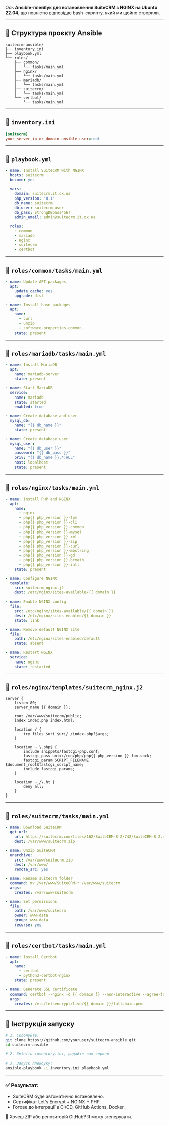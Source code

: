 Ось **Ansible-плейбук для встановлення SuiteCRM з NGINX на Ubuntu 22.04**, що повністю відповідає bash-скрипту, який ми щойно створили.

---

## 📁 Структура проєкту Ansible

```
suitecrm-ansible/
├── inventory.ini
├── playbook.yml
└── roles/
    ├── common/
    │   └── tasks/main.yml
    ├── nginx/
    │   └── tasks/main.yml
    ├── mariadb/
    │   └── tasks/main.yml
    ├── suitecrm/
    │   └── tasks/main.yml
    └── certbot/
        └── tasks/main.yml
```

---

## 📄 `inventory.ini`

```ini
[suitecrm]
your_server_ip_or_domain ansible_user=root
```

---

## 📄 `playbook.yml`

```yaml
- name: Install SuiteCRM with NGINX
  hosts: suitecrm
  become: yes

  vars:
    domain: suitecrm.it.cx.ua
    php_version: "8.1"
    db_name: suitecrm
    db_user: suitecrm_user
    db_pass: StrongDBpass456!
    admin_email: admin@suitecrm.it.cx.ua

  roles:
    - common
    - mariadb
    - nginx
    - suitecrm
    - certbot
```

---

## 📄 `roles/common/tasks/main.yml`

```yaml
- name: Update APT packages
  apt:
    update_cache: yes
    upgrade: dist

- name: Install base packages
  apt:
    name:
      - curl
      - unzip
      - software-properties-common
    state: present
```

---

## 📄 `roles/mariadb/tasks/main.yml`

```yaml
- name: Install MariaDB
  apt:
    name: mariadb-server
    state: present

- name: Start MariaDB
  service:
    name: mariadb
    state: started
    enabled: true

- name: Create database and user
  mysql_db:
    name: "{{ db_name }}"
    state: present

- name: Create database user
  mysql_user:
    name: "{{ db_user }}"
    password: "{{ db_pass }}"
    priv: "{{ db_name }}.*:ALL"
    host: localhost
    state: present
```

---

## 📄 `roles/nginx/tasks/main.yml`

```yaml
- name: Install PHP and NGINX
  apt:
    name:
      - nginx
      - php{{ php_version }}-fpm
      - php{{ php_version }}-cli
      - php{{ php_version }}-common
      - php{{ php_version }}-mysql
      - php{{ php_version }}-xml
      - php{{ php_version }}-zip
      - php{{ php_version }}-curl
      - php{{ php_version }}-mbstring
      - php{{ php_version }}-gd
      - php{{ php_version }}-bcmath
      - php{{ php_version }}-intl
    state: present

- name: Configure NGINX
  template:
    src: suitecrm_nginx.j2
    dest: /etc/nginx/sites-available/{{ domain }}

- name: Enable NGINX config
  file:
    src: /etc/nginx/sites-available/{{ domain }}
    dest: /etc/nginx/sites-enabled/{{ domain }}
    state: link

- name: Remove default NGINX site
  file:
    path: /etc/nginx/sites-enabled/default
    state: absent

- name: Restart NGINX
  service:
    name: nginx
    state: restarted
```

---

## 📄 `roles/nginx/templates/suitecrm_nginx.j2`

```nginx
server {
    listen 80;
    server_name {{ domain }};

    root /var/www/suitecrm/public;
    index index.php index.html;

    location / {
        try_files $uri $uri/ /index.php?$args;
    }

    location ~ \.php$ {
        include snippets/fastcgi-php.conf;
        fastcgi_pass unix:/run/php/php{{ php_version }}-fpm.sock;
        fastcgi_param SCRIPT_FILENAME $document_root$fastcgi_script_name;
        include fastcgi_params;
    }

    location ~ /\.ht {
        deny all;
    }
}
```

---

## 📄 `roles/suitecrm/tasks/main.yml`

```yaml
- name: Download SuiteCRM
  get_url:
    url: https://suitecrm.com/files/162/SuiteCRM-8-2/742/SuiteCRM-8.2.4.zip
    dest: /var/www/suitecrm.zip

- name: Unzip SuiteCRM
  unarchive:
    src: /var/www/suitecrm.zip
    dest: /var/www/
    remote_src: yes

- name: Rename suitecrm folder
  command: mv /var/www/SuiteCRM-* /var/www/suitecrm
  args:
    creates: /var/www/suitecrm

- name: Set permissions
  file:
    path: /var/www/suitecrm
    owner: www-data
    group: www-data
    recurse: yes
```

---

## 📄 `roles/certbot/tasks/main.yml`

```yaml
- name: Install Certbot
  apt:
    name:
      - certbot
      - python3-certbot-nginx
    state: present

- name: Generate SSL certificate
  command: certbot --nginx -d {{ domain }} --non-interactive --agree-tos -m {{ admin_email }}
  args:
    creates: /etc/letsencrypt/live/{{ domain }}/fullchain.pem
```

---

## 🧪 Інструкція запуску

```bash
# 1. Склонуйте:
git clone https://github.com/youruser/suitecrm-ansible.git
cd suitecrm-ansible

# 2. Змініть inventory.ini, додайте ваш сервер

# 3. Запуск плейбуку:
ansible-playbook -i inventory.ini playbook.yml
```

---

### ✅ Результат:

* SuiteCRM буде автоматично встановлено.
* Сертифікат Let's Encrypt + NGINX + PHP.
* Готове до інтеграції в CI/CD, GitHub Actions, Docker.

🔧 Хочеш ZIP або репозиторій GitHub? Я можу згенерувати.
